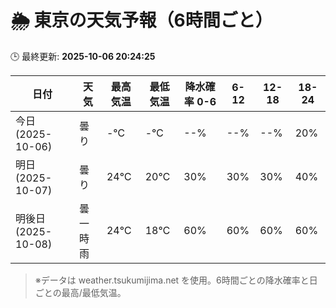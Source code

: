 # 🌦️ 東京の天気予報（6時間ごと）

🕒 最終更新: **2025-10-06 20:24:25**

| 日付 | 天気 | 最高気温 | 最低気温 | 降水確率 0-6 | 6-12 | 12-18 | 18-24 |
|------|------|----------|----------|------------|------|------|------|
| 今日 (2025-10-06) | 曇り | -℃ | -℃ | --% | --% | --% | 20% |
| 明日 (2025-10-07) | 曇り | 24℃ | 20℃ | 30% | 30% | 30% | 40% |
| 明後日 (2025-10-08) | 曇一時雨 | 24℃ | 18℃ | 60% | 60% | 60% | 60% |

> ※データは weather.tsukumijima.net を使用。6時間ごとの降水確率と日ごとの最高/最低気温。